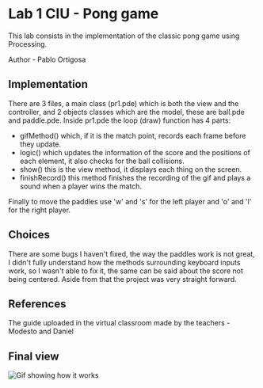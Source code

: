 # Lab 1 CIU - Pong game

This lab consists in the implementation of the classic pong game using Processing.

Author - Pablo Ortigosa

## Implementation

There are 3 files, a main class (pr1.pde) which is both the view and the controller, and 2 objects classes which are the model, these are ball.pde and paddle.pde. Inside pr1.pde the loop (draw) function has 4 parts:
* gifMethod() which, if it is the match point, records each frame before they update.
* logic() which updates the information of the score and the positions of each element, it also checks for the ball collisions.
* show() this is the view method, it displays each thing on the screen.
* finishRecord() this method finishes the recording of the gif and plays a sound when a player wins the match.

Finally to move the paddles use 'w' and 's' for the left player and 'o' and 'l' for the right player. 


## Choices

There are some bugs I haven't fixed, the way the paddles work is not great, I didn't fully understand how the methods surrounding keyboard inputs work, so I wasn't able to fix it,  the same can be said about the score not being centered. Aside from that the project was very straight forward.

## References

The guide uploaded in the virtual classroom made by the teachers - Modesto and Daniel

## Final view

![Gif showing how it works](https://github.com/PabloOQ/pr1-CIU/blob/main/winner.gif)
